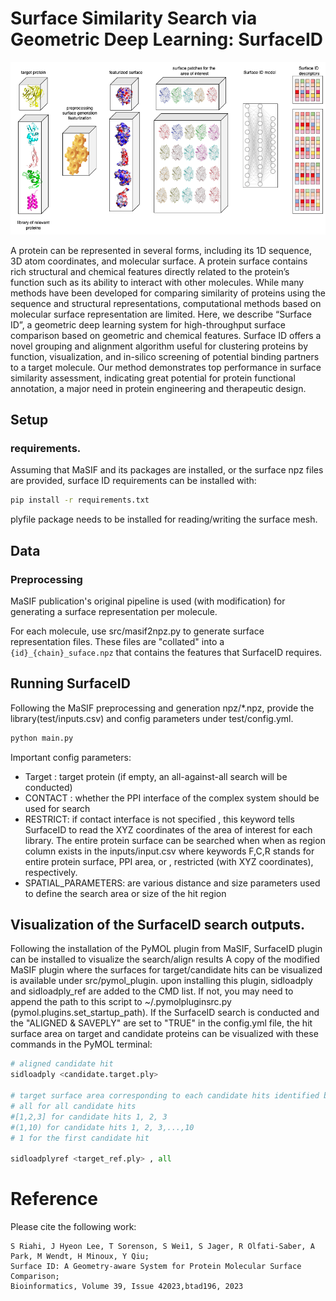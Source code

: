 # Surface Similarity Search via Geometric Deep Learning: SurfaceID

![Method overview](docs/toc.jpg)

A protein can be represented in several forms, including its 1D sequence, 3D atom coordinates, and molecular surface. A protein surface contains rich structural and chemical features directly related to the protein’s function such as its ability to interact with other molecules. While many methods have been developed for comparing similarity of proteins using the sequence and structural representations, computational methods based on molecular surface representation are limited. Here, we describe “Surface ID”, a geometric deep learning system for high-throughput surface comparison based on geometric and chemical features.  Surface ID offers a novel grouping and alignment algorithm useful for clustering proteins by function, visualization, and in-silico screening of potential binding partners to a target molecule. Our method demonstrates top performance in surface similarity assessment, indicating great potential for protein functional annotation, a major need in protein engineering and therapeutic design.




## Setup
### requirements. 
Assuming that MaSIF and its packages are installed, or the surface npz files are provided, surface ID requirements can be installed with:

```bash
pip install -r requirements.txt
```
plyfile package needs to be installed for reading/writing the surface mesh.



## Data
### Preprocessing 
MaSIF publication's original pipeline is used (with modification)
for generating a surface representation per molecule.

For each molecule, use src/masif2npz.py to generate surface representation files. These files are "collated" into a  `{id}_{chain}_suface.npz` that contains the features that SurfaceID requires.

## Running SurfaceID
Following the MaSIF preprocessing and generation npz/*.npz, provide the library(test/inputs.csv) and config parameters under test/config.yml.

```bash
python main.py
```

Important config parameters:
* Target : target protein (if empty, an all-against-all search will be conducted)
* CONTACT : whether the PPI interface of the complex system should be used for search
* RESTRICT: if contact interface is not specified , this keyword tells SurfaceID to read the XYZ coordinates of the area of interest for each library. The entire protein surface can be searched when when as region column exists in the inputs/input.csv where keywords F,C,R stands for entire protein surface, PPI area, or , restricted (with XYZ coordinates), respectively.
* SPATIAL_PARAMETERS: are various distance and size parameters used to define the search area or size of the hit region

## Visualization of the SurfaceID search outputs.
Following the installation of the PyMOL plugin from MaSIF, SurfaceID plugin can be installed to visualize the search/align results
A copy of the modified MaSIF plugin where the surfaces for target/candidate hits can be visualized is available under src/pymol_plugin.
upon installing this plugin, sidloadply and sidloadply_ref are added to the CMD list. If not, you may need to append the path to this script to ~/.pymolpluginsrc.py (pymol.plugins.set_startup_path).
If the SurfaceID search is conducted and the "ALIGNED & SAVEPLY" are set to "TRUE" in the config.yml file, the hit surface area on target and candidate proteins can be visualized with these commands in the PyMOL terminal:
``` python
# aligned candidate hit
sidloadply <candidate.target.ply>

# target surface area corresponding to each candidate hits identified by:
# all for all candidate hits
#[1,2,3] for candidate hits 1, 2, 3
#(1,10) for candidate hits 1, 2, 3,...,10
# 1 for the first candidate hit

sidloadplyref <target_ref.ply> , all
```
# Reference

Please cite the following work:

```
S Riahi, J Hyeon Lee, T Sorenson, S Wei1, S Jager, R Olfati-Saber, A Park, M Wendt, H Minoux, Y Qiu;
Surface ID: A Geometry-aware System for Protein Molecular Surface Comparison;
Bioinformatics, Volume 39, Issue 42023,btad196, 2023
```
